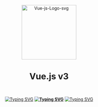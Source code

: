 <div align="center">
  <img src="https://i.ibb.co/j4T3GBF/Vue-js-Logo-2-svg.png" alt="Vue-js-Logo-svg" height=180px>
  <h1>Vue.js v3</h1>
  
  <br>
  
  <a href="https://git.io/typing-svg"><img src="https://readme-typing-svg.herokuapp.com?font=Fira+Code&weight=600&size=28&duration=1&pause=100000000000000000000&color=34495e&background=FF000000&center=true&vCenter=true&width=1000&height=72&lines=----------------------------------------------------------------------------------------------------------------------------------------------------------------------------------------" alt="Typing SVG" /></a> 
  **[![Typing SVG](https://readme-typing-svg.herokuapp.com?font=Fira+Code&weight=600&size=26&duration=1&pause=1000000000000000000&color=41b883&width=856&height=60&lines=%D0%92%D1%8B%D0%BF%D0%BE%D0%BB%D0%BD%D0%B5%D0%BD%D0%B8%D0%B5+%D1%83%D0%BF%D1%80%D0%B0%D0%B6%D0%BD%D0%B5%D0%BD%D0%B8%D0%B9+%D0%BF%D0%BE+%D0%B8%D0%B7%D1%83%D1%87%D0%B5%D0%BD%D0%B8%D1%8E+%D1%84%D1%80%D0%B5%D0%B9%D0%BC%D0%B2%D0%BE%D1%80%D0%BA%D0%B0+Vue.js)](https://git.io/typing-svg)**
  <a href="https://git.io/typing-svg"><img src="https://readme-typing-svg.herokuapp.com?font=Fira+Code&weight=600&size=28&duration=1&pause=100000000000000000000&color=34495e&background=FF000000&center=true&vCenter=true&width=1000&height=72&lines=----------------------------------------------------------------------------------------------------------------------------------------------------------------------------------------" alt="Typing SVG" /></a>
</div>
